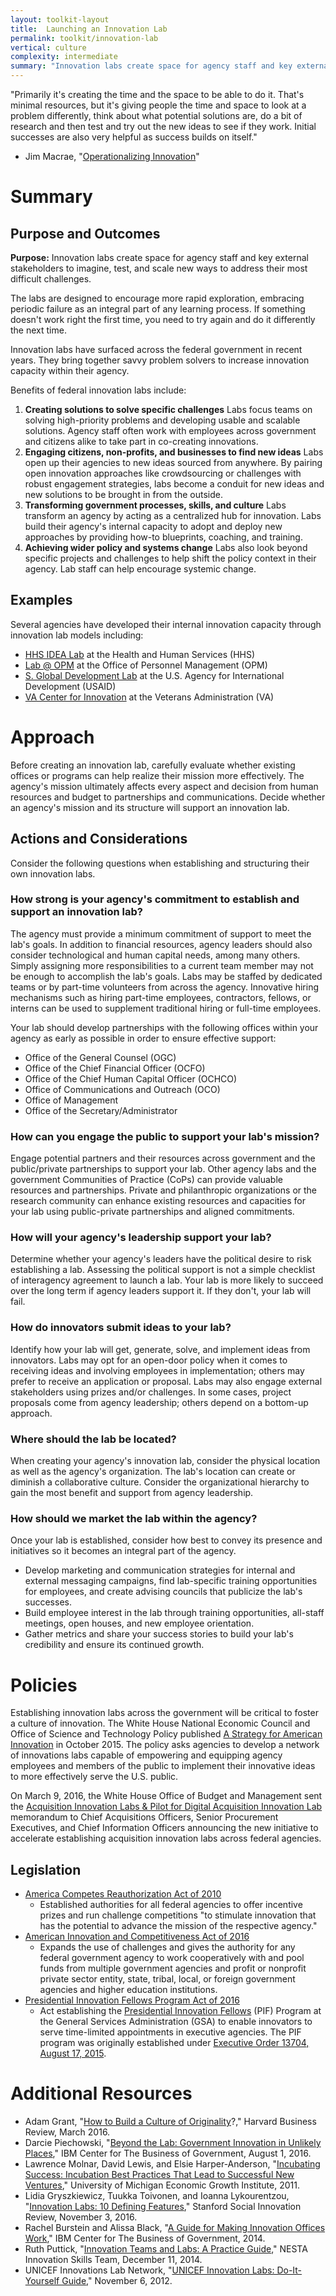 ```yaml
---
layout: toolkit-layout
title:  Launching an Innovation Lab
permalink: toolkit/innovation-lab
vertical: culture
complexity: intermediate
summary: "Innovation labs create space for agency staff and key external stakeholders to imagine, test, and scale new ways to address their most difficult challenges." 
---
```


&quot;Primarily it&#39;s creating the time and the space to be able to do it. That&#39;s minimal resources, but it&#39;s giving people the time and space to look at a problem differently, think about what potential solutions are, do a bit of research and then test and try out the new ideas to see if they work. Initial successes are also very helpful as success builds on itself.&quot;

-  Jim Macrae, &quot;[Operationalizing Innovation](https://www.hhs.gov/idealab/2015/11/25/operationalizing-innovation-qa-jim-macrae/)&quot;

# Summary

## Purpose and Outcomes

**Purpose:** Innovation labs create space for agency staff and key external stakeholders to imagine, test, and scale new ways to address their most difficult challenges.

The labs are designed to encourage more rapid exploration, embracing periodic failure as an integral part of any learning process. If something doesn&#39;t work right the first time, you need to try again and do it differently the next time.

Innovation labs have surfaced across the federal government in recent years. They bring together savvy problem solvers to increase innovation capacity within their agency.

Benefits of federal innovation labs include:

1. **Creating solutions to solve specific challenges**
Labs focus teams on solving high-priority problems and developing usable and scalable solutions. Agency staff often work with employees across government and citizens alike to take part in co-creating innovations.
2. **Engaging citizens, non-profits, and businesses to find new ideas**
Labs open up their agencies to new ideas sourced from anywhere. By pairing open innovation approaches like crowdsourcing or challenges with robust engagement strategies, labs become a conduit for new ideas and new solutions to be brought in from the outside.
3. **Transforming government processes, skills, and culture**
Labs transform an agency by acting as a centralized hub for innovation. Labs build their agency&#39;s internal capacity to adopt and deploy new approaches by providing how-to blueprints, coaching, and training.
4. **Achieving wider policy and systems change**
Labs also look beyond specific projects and challenges to help shift the policy context in their agency. Lab staff can help encourage systemic change.

## Examples

Several agencies have developed their internal innovation capacity through innovation lab models including:

-  [HHS IDEA Lab](https://www.hhs.gov/idealab/) at the Health and Human Services (HHS)
-  [Lab @ OPM](https://lab.opm.gov/) at the Office of Personnel Management (OPM)
-  [S. Global Development Lab](https://www.usaid.gov/GlobalDevLab) at the U.S. Agency for International Development (USAID)
-  [VA Center for Innovation](https://www.innovation.va.gov/) at the Veterans Administration (VA)

<!--second-column-->

# Approach

Before creating an innovation lab, carefully evaluate whether existing offices or programs can help realize their mission more effectively. The agency&#39;s mission ultimately affects every aspect and decision from human resources and budget to partnerships and communications. Decide whether an agency&#39;s mission and its structure will support an innovation lab.

## Actions and Considerations

Consider the following questions when establishing and structuring their own innovation labs.

### How strong is your agency&#39;s commitment to establish and support an innovation lab?

The agency must provide a minimum commitment of support to meet the lab&#39;s goals. In addition to financial resources, agency leaders should also consider technological and human capital needs, among many others. Simply assigning more responsibilities to a current team member may not be enough to accomplish the lab&#39;s goals. Labs may be staffed by dedicated teams or by part-time volunteers from across the agency. Innovative hiring mechanisms such as hiring part-time employees, contractors, fellows, or interns can be used to supplement traditional hiring or full-time employees.

Your lab should develop partnerships with the following offices within your agency as early as possible in order to ensure effective support:

-  Office of the General Counsel (OGC)
-  Office of the Chief Financial Officer (OCFO)
-  Office of the Chief Human Capital Officer (OCHCO)
-  Office of Communications and Outreach (OCO)
-  Office of Management
-  Office of the Secretary/Administrator

### How can you engage the public to support your lab&#39;s mission?

Engage potential partners and their resources across government and the public/private partnerships to support your lab. Other agency labs and the government Communities of Practice (CoPs) can provide valuable resources and partnerships. Private and philanthropic organizations or the research community can enhance existing resources and capacities for your lab using public-private partnerships and aligned commitments.

### How will your agency&#39;s leadership support your lab?

Determine whether your agency&#39;s leaders have the political desire to risk establishing a lab. Assessing the political support is not a simple checklist of interagency agreement to launch a lab. Your lab is more likely to succeed over the long term if agency leaders support it.  If they don&#39;t, your lab will fail.

### How do innovators submit ideas to your lab?

Identify how your lab will get, generate, solve, and implement ideas from innovators. Labs may opt for an open-door policy when it comes to receiving ideas and involving employees in implementation; others may prefer to receive an application or proposal. Labs may also engage external stakeholders using prizes and/or challenges. In some cases, project proposals come from agency leadership; others depend on a bottom-up approach.

### Where should the lab be located?

When creating your agency&#39;s innovation lab, consider the physical location as well as the agency&#39;s organization. The lab&#39;s location can create or diminish a collaborative culture. Consider the organizational hierarchy to gain the most benefit and support from agency leadership.

### How should we market the lab within the agency?

Once your lab is established, consider how best to convey its presence and initiatives so it becomes an integral part of the agency.

-  Develop marketing and communication strategies for internal and external messaging campaigns, find lab-specific training opportunities for employees, and create advising councils that publicize the lab&#39;s successes.
-  Build employee interest in the lab through training opportunities, all-staff meetings, open houses, and new employee orientation.
-  Gather metrics and share your success stories to build your lab&#39;s credibility and ensure its continued growth.

# Policies

Establishing innovation labs across the government will be critical to foster a culture of innovation. The White House National Economic Council and Office of Science and Technology Policy published [A Strategy for American Innovation](https://obamawhitehouse.archives.gov/sites/default/files/strategy_for_american_innovation_october_2015.pdf) in October 2015. The policy asks agencies to develop a network of innovations labs capable of empowering and equipping agency employees and members of the public to implement their innovative ideas to more effectively serve the U.S. public.

On March 9, 2016, the White House Office of Budget and Management sent the [Acquisition Innovation Labs &amp; Pilot for Digital Acquisition Innovation Lab](https://obamawhitehouse.archives.gov/sites/default/files/omb/procurement/memo/acquisition-innovation-labs-and-pilot-for-digital-acquisition-innovation-lab-memorandum.pdf) memorandum to Chief Acquisitions Officers, Senior Procurement Executives, and Chief Information Officers announcing the new initiative to accelerate establishing acquisition innovation labs across federal agencies.

## Legislation

-  [America Competes Reauthorization Act of 2010](https://www.gpo.gov/fdsys/pkg/PLAW-111publ358/html/PLAW-111publ358.htm)
     -  Established authorities for all federal agencies to offer incentive prizes and run challenge competitions &quot;to stimulate innovation that has the potential to advance the mission of the respective agency.&quot;
-  [American Innovation and Competitiveness Act of 2016](https://www.congress.gov/bill/114th-congress/senate-bill/3084)
     -  Expands the use of challenges and gives the authority for any federal government agency to work cooperatively with and pool funds from multiple government agencies and profit or nonprofit private sector entity, state, tribal, local, or foreign government agencies and higher education institutions.
-  [Presidential Innovation Fellows Program Act of 2016](https://www.congress.gov/bill/115th-congress/senate-bill/163/text?q=%7B%22search%22%3A%5B%22innovation+labs%22%5D%7D&amp;r=1)
     -  Act establishing the [Presidential Innovation Fellows](https://presidentialinnovationfellows.gov/) (PIF) Program at the General Services Administration (GSA) to enable innovators to serve time-limited appointments in executive agencies. The PIF program was originally established under [Executive Order 13704, August 17, 2015](https://www.gpo.gov/fdsys/search/pagedetails.action?st=3+CFR+13704+-+EXECUTIVE+ORDER+13704+OF+AUGUST+17%2C+2015.+PRESIDENTIAL+INNOVATION+FELLOWS+PROGRAM&amp;granuleId=CFR-2016-title3-vol1-eo13704&amp;packageId=CFR-2016-title3-vol1&amp;fromState=).

# Additional Resources

-  Adam Grant, &quot;[How to Build a Culture of Originality](https://hbr.org/2016/03/how-to-build-a-culture-of-originality)?,&quot; Harvard Business Review, March 2016.
-  Darcie Piechowski, &quot;[Beyond the Lab: Government Innovation in Unlikely Places](http://www.businessofgovernment.org/blog/business-government/beyond-lab-government-innovation-unlikely-places),&quot; IBM Center for The Business of Government, August 1, 2016.
-  Lawrence Molnar, David Lewis, and Elsie Harper-Anderson, &quot;[Incubating Success: Incubation Best Practices That Lead to Successful New Ventures](http://economicgrowth.umich.edu/publications/incubating-success-incubation-best-practices-that-lead-to-successful-new-ventures/),&quot; University of Michigan Economic Growth Institute, 2011.
-  Lidia Gryszkiewicz, Tuukka Toivonen, and Ioanna Lykourentzou, &quot;[Innovation Labs: 10 Defining Features](https://ssir.org/articles/entry/innovation_labs_10_defining_features),&quot; Stanford Social Innovation Review, November 3, 2016.
-  Rachel Burstein and Alissa Black, &quot;[A Guide for Making Innovation Offices Work](http://www.businessofgovernment.org/sites/default/files/A%20Guide%20for%20Making%20Innovation%20Offices%20Work.pdf),&quot; IBM Center for The Business of Government, 2014.
-  Ruth Puttick, &quot;[Innovation Teams and Labs: A Practice Guide](http://www.nesta.org.uk/sites/default/files/innovation_teams_and_labs_a_practice_guide.pdf),&quot; NESTA Innovation Skills Team, December 11, 2014.
-  UNICEF Innovations Lab Network, &quot;[UNICEF Innovation Labs: Do-It-Yourself Guide](https://blogs.unicef.org/innovation/unicef-innovation-lab-do-it-yourself-guide/),&quot; November 6, 2012.
